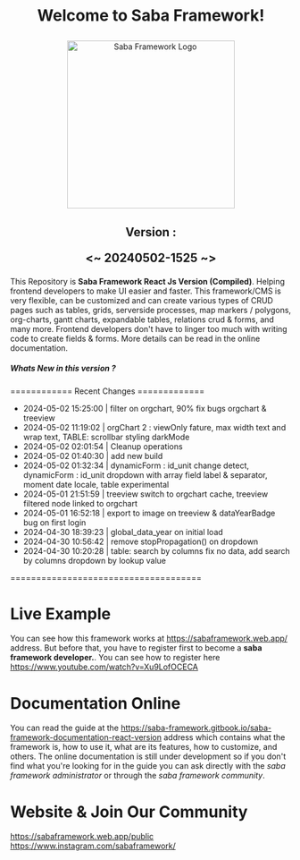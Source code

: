 # <p align="center">Welcome to Saba Framework!</p>

<p align="center"><img src="https://res.cloudinary.com/insaba/image/upload/v1700625287/saba_framework/logo_saba_framework_gqw72y.png" alt="Saba Framework Logo" width="300"></p>

## <p align="center">Version : </p><p align="center"><~ 20240502-1525 ~></p>

This Repository is **Saba Framework React Js Version (Compiled)**. Helping frontend developers to make UI easier and faster. This framework/CMS is very flexible, can be customized and can create various types of CRUD pages such as tables, grids, serverside processes, map markers / polygons, org-charts, gantt charts, expandable tables, relations crud & forms, and many more. Frontend developers don't have to linger too much with writing code to create fields & forms. More details can be read in the online documentation.

##### Whats New in this version ?

============ Recent Changes =============

- 2024-05-02 15:25:00 | filter on orgchart, 90% fix bugs orgchart & treeview
- 2024-05-02 11:19:02 | orgChart 2 : viewOnly fature, max width text and wrap text, TABLE: scrollbar styling darkMode
- 2024-05-02 02:01:54 | Cleanup operations
- 2024-05-02 01:40:30 | add new build
- 2024-05-02 01:32:34 | dynamicForm : id_unit change detect, dynamicForm : id_unit dropdown with array field label & separator, moment date locale, table experimental
- 2024-05-01 21:51:59 | treeview switch to orgchart cache, treeview filtered node linked to orgchart
- 2024-05-01 16:52:18 | export to image on treeview & dataYearBadge bug on first login
- 2024-04-30 18:39:23 | global_data_year on initial load
- 2024-04-30 10:56:42 | remove stopPropagation() on dropdown
- 2024-04-30 10:20:28 | table: search by columns fix no data, add search by columns dropdown by lookup value

=====================================

# Live Example

You can see how this framework works at https://sabaframework.web.app/ address. But before that, you have to register first to become a **saba framework developer.**. You can see how to register here https://www.youtube.com/watch?v=Xu9LofOCECA

# Documentation Online

You can read the guide at the https://saba-framework.gitbook.io/saba-framework-documentation-react-version address which contains what the framework is, how to use it, what are its features, how to customize, and others. The online documentation is still under development so if you don't find what you're looking for in the guide you can ask directly with the _saba framework administrator_ or through the _saba framework community_.

# Website & Join Our Community

https://sabaframework.web.app/public
https://www.instagram.com/sabaframework/
